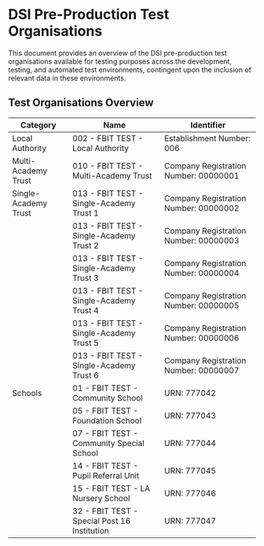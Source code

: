 # DSI Pre-Production Test Organisations

This document provides an overview of the DSI pre-production test organisations available for testing purposes across the development, testing, and automated test environments, contingent upon the inclusion of relevant data in these environments.

## Test Organisations Overview

| Category              | Name                                         | Identifier                            |
|-----------------------|----------------------------------------------|---------------------------------------|
| Local Authority       | 002 - FBIT TEST - Local Authority            | Establishment Number: 006             |
| Multi-Academy Trust   | 010 - FBIT TEST - Multi-Academy Trust        | Company Registration Number: 00000001 |
| Single- Academy Trust | 013 - FBIT TEST - Single-Academy Trust 1     | Company Registration Number: 00000002 |
|                       | 013 - FBIT TEST - Single-Academy Trust 2     | Company Registration Number: 00000003 |
|                       | 013 - FBIT TEST - Single-Academy Trust 3     | Company Registration Number: 00000004 |
|                       | 013 - FBIT TEST - Single-Academy Trust 4     | Company Registration Number: 00000005 |
|                       | 013 - FBIT TEST - Single-Academy Trust 5     | Company Registration Number: 00000006 |
|                       | 013 - FBIT TEST - Single-Academy Trust 6     | Company Registration Number: 00000007 |
| Schools               | 01 - FBIT TEST - Community School            | URN: 777042                           |
|                       | 05 - FBIT TEST - Foundation School           | URN: 777043                           |
|                       | 07 - FBIT TEST - Community Special School    | URN: 777044                           |
|                       | 14 - FBIT TEST - Pupil Referral Unit         | URN: 777045                           |
|                       | 15 - FBIT TEST - LA Nursery School           | URN: 777046                           |
|                       | 32 - FBIT TEST - Special Post 16 Institution | URN: 777047                           |
